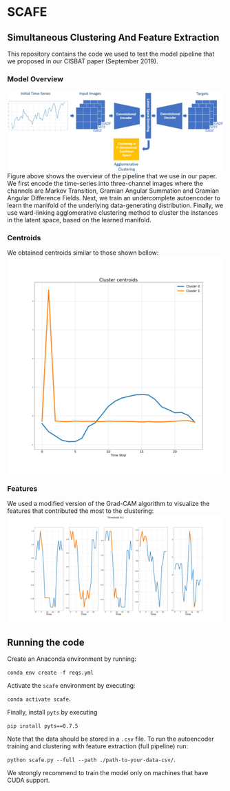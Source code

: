 # SCAFE
## Simultaneous Clustering And Feature Extraction
This repository contains the code we used to test the model pipeline that we proposed in our CISBAT paper (September 2019).

### Model Overview
![Model Overview](./img/model_overview.JPG)
Figure above shows the overview of the pipeline that we use in our paper. We first encode the
time-series into three-channel images where the channels are Markov Transition, Gramian 
Angular Summation and Gramian Angular Difference Fields. Next, we train an undercomplete
autoencoder to learn the manifold of the underlying data-generating distribution. Finally,
we use ward-linking agglomerative clustering method to cluster the instances in the
latent space, based on the learned manifold.

### Centroids
We obtained centroids similar to those shown bellow:
![Centroids](./plots/centroids.png)

### Features
We used a modified version of the Grad-CAM algorithm to visualize the 
features that contributed the most to the clustering:
![Heatmaps](./plots/projected_features_threshold_0.1.png)

## Running the code
Create an Anaconda environment by running:

`conda env create -f reqs.yml`

Activate the `scafe` environment by executing:
 
`conda activate scafe`.
 
Finally, install `pyts` by executing

`pip install pyts==0.7.5`

Note that the data should be stored in a `.csv` file. To run the autoencoder
training and clustering with feature extraction (full pipeline) run:

`python scafe.py --full --path ./path-to-your-data-csv/`.

We strongly recommend to train the model only on machines that have CUDA 
support.
